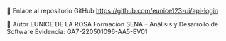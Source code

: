 
🔗 Enlace al repositorio GitHub
https://github.com/eunice123-ui/api-login


🧠 Autor
EUNICE DE LA ROSA
Formación SENA – Análisis y Desarrollo de Software
Evidencia: GA7-220501096-AA5-EV01